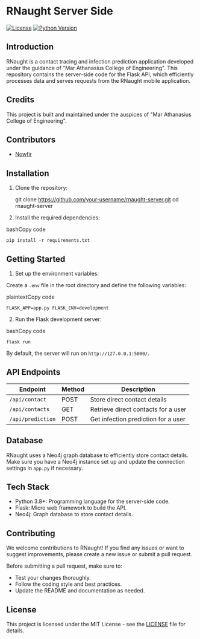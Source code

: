 # RNaught Server Side

[![License](https://img.shields.io/badge/license-MIT-blue.svg)](LICENSE)
[![Python Version](https://img.shields.io/badge/python-3.8%2B-blue.svg)](https://www.python.org/downloads/)

## Introduction

RNaught is a contact tracing and infection prediction application developed under the guidance of "Mar Athanasius College of Engineering". This repository contains the server-side code for the Flask API, which efficiently processes data and serves requests from the RNaught mobile application.

## Credits

This project is built and maintained under the auspices of "Mar Athanasius College of Engineering".

## Contributors

- [Nowfir](https://github.com/Nowfir)

## Installation

1. Clone the repository:

    git clone https://github.com/your-username/rnaught-server.git
	cd rnaught-server

2.  Install the required dependencies:

bashCopy code

`pip install -r requirements.txt`

## Getting Started

1.  Set up the environment variables:

Create a `.env` file in the root directory and define the following variables:

plaintextCopy code

`FLASK_APP=app.py FLASK_ENV=development`

2.  Run the Flask development server:

bashCopy code

`flask run`

By default, the server will run on `http://127.0.0.1:5000/`.

## API Endpoints

|Endpoint  | Method | Description  |
|--|--|--|
| `/api/contact` | POST | Store direct contact details |
| `/api/contacts` | GET | Retrieve direct contacts for a user |
| `/api/prediction` | POST | Get infection prediction for a user |

## Database

RNaught uses a Neo4j graph database to efficiently store contact details. Make sure you have a Neo4j instance set up and update the connection settings in `app.py` if necessary.

## Tech Stack

-   Python 3.8+: Programming language for the server-side code.
-   Flask: Micro web framework to build the API.
-   Neo4j: Graph database to store contact details.

## Contributing

We welcome contributions to RNaught! If you find any issues or want to suggest improvements, please create a new issue or submit a pull request.

Before submitting a pull request, make sure to:

-   Test your changes thoroughly.
-   Follow the coding style and best practices.
-   Update the README and documentation as needed.

## License

This project is licensed under the MIT License - see the [LICENSE](https://chat.openai.com/LICENSE) file for details.
